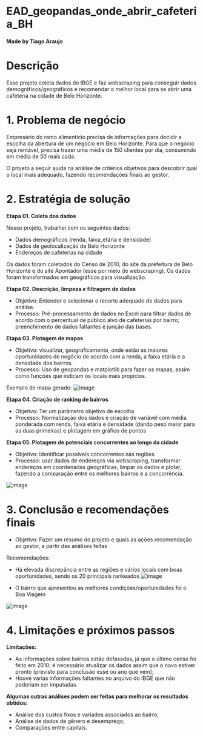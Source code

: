# EAD_geopandas_onde_abrir_cafeteria_BH

#### Made by Tiago Araujo

# Descrição

Esse projeto coleta dados do IBGE e faz webscraping para conseguir dados demográficos/geográficos e recomendar o melhor local para se abrir uma cafeteria na cidade de Belo Horizonte.

# 1. Problema de negócio

Empresário do ramo alimentício precisa de informações para decidir a escolha da abertura de um negócio em Belo Horizonte. Para que o negócio seja rentável, precisa trazer uma média de 150 clientes por dia, consumindo em média de 50 reais cada. 

O projeto a seguir ajuda na análise de critérios objetivos para descobrir qual o local mais adequado, fazendo recomendações finais ao gestor.

# 2. Estratégia de solução


**Etapa 01. Coleta dos dados**

Nesse projeto, trabalhei com os seguintes dados:

- Dados demográficos (renda, faixa_etária e densidade)
- Dados de geolocalização de Belo Horizonte
- Endereços de cafeterias na cidade

Os dados foram coletados do Censo de 2010, do site da prefeitura de Belo Horizonte e do site Apontador (esse por meio de webscraping).
Os dados foram transformados em geográficos para visualização.


**Etapa 02. Descrição, limpeza  e filtragem de dados**

* Objetivo: Entender e selecionar o recorte adequado de dados para análise.
* Processo: Pré-processamento de dados no Excel para filtrar dados de acordo com o percentual de público alvo de cafeterias por bairro; preenchimento de dados faltantes e junção das bases.


**Etapa 03. Plotagem de mapas**

* Objetivo: visualizar, geograficamente, onde estão as maiores oportunidades de negócio de acordo com a renda, a faixa etária e a densidade dos bairros.
* Processo: Uso de geopandas e matplotlib para fazer os mapas, assim como funções que indicam os locais mais propícios.

Exemplo de mapa gerado:
![image](https://user-images.githubusercontent.com/88745881/232543310-b4006011-530b-41b9-9ebf-d95a1c096962.png)


**Etapa 04. Criação de ranking de bairros**

* Objetivo: Ter um parâmetro objetivo de escolha
* Processo: Normalização dos dados e criação de variável com média ponderada com renda, faixa etária e densidade (dando peso maior para as duas primeiras) e plotagem em gráfico de pontos


**Etapa 05. Plotagem de potenciais concorrentes ao longo da cidade**

* Objetivo: identificar possíveis concorrentes nas regiões
* Processo: usar dados de endereços via webscraping, transformar endereços em coordenadas geográficas, limpar os dados e plotar, fazendo a comparação entre os melhores bairros e a concorrência.

![image](https://user-images.githubusercontent.com/88745881/232543732-15b72f59-5e0b-404e-b438-d2ef712166ae.png)


# 3. Conclusão e recomendações finais

* Objetivo: Fazer um resumo do projeto e quais as ações recomendação ao gestor, a partir das análises feitas

Recomendações:

- Há elevada discrepância entre as regiões e vários locais com boas oportunidades, sendo os 20 principais rankeados
![image](https://user-images.githubusercontent.com/88745881/232542703-e09484a3-3325-47f1-be9e-0059932a970a.png)



- O bairro que apresentou as melhores condições/oportunidades foi o Boa Viagem

![image](https://user-images.githubusercontent.com/88745881/232540239-adef8344-ed02-4ce0-8d0f-f251be01cbdb.png)


# 4. Limitações e próximos passos

**Limitações:**

- As informações sobre bairros estão defasadas, já que o último censo foi feito em 2010; é necessário atualizar os dados assim que o novo estiver pronto (previsto para conclusão esse ou ano que vem);
- Houve várias informações faltantes no arquivo do IBGE que não poderiam ser imputadas.

**Algumas outras análises podem ser feitas para melhorar os resultados obtidos:**

- Análise dos custos fixos e variados associados ao bairro;
- Análise de dados de gênero e desemprego;
- Comparações entre capitais.
